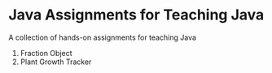 # Java Assignments for Teaching Java
A collection of hands-on assignments for teaching Java

1. Fraction Object
2. Plant Growth Tracker

